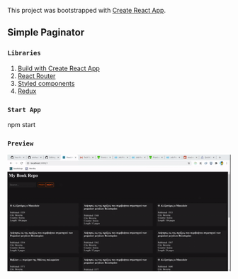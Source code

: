 This project was bootstrapped with [Create React App](https://github.com/facebook/create-react-app).

## Simple Paginator

### `Libraries`
1. [Build with Create React App](https://reactjs.org/docs/create-a-new-react-app.html)
2. [React Router](https://www.npmjs.com/package/react-router-dom)
3. [Styled components](https://styled-components.com/)
4. [Redux](https://react-redux.js.org/)



### `Start App`
npm start




### `Preview`
![previewgif](https://github.com/michael-whelan/Front-end-task/blob/master/preview.gif)
